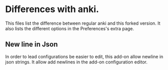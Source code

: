 # Differences with anki.
This files list the difference between regular anki and this forked
version. It also lists the different options in the Preferences's extra page.

## New line in Json
In order to lead configurations be easier to edit, this add-on allow
newline in json strings. It allow add newlines in the add-on
configuration editor.
